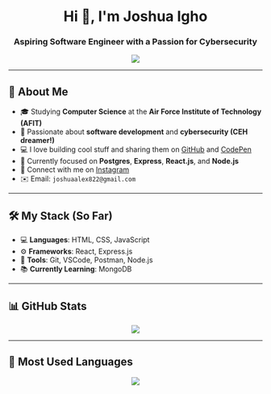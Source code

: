 <h1 align="center">Hi 👋, I'm Joshua Igho</h1>
<h3 align="center">Aspiring Software Engineer with a Passion for Cybersecurity</h3>

<p align="center">
  <img src="https://readme-typing-svg.demolab.com/?lines=Computer+Science+Student+at+AFIT;Future+CEH+Candidate;Learning+&+Building+Daily;Love+for+Web+and+Security&font=Fira+Code&center=true&width=440&height=45&color=00F9FF&vCenter=true" />
</p>

---

## 🚀 About Me

- 🎓 Studying **Computer Science** at the **Air Force Institute of Technology (AFIT)**
- 🧠 Passionate about **software development** and **cybersecurity (CEH dreamer!)**
- 💻 I love building cool stuff and sharing them on [GitHub](https://github.com/JoshuaIgho) and [CodePen](https://codepen.io/your-work)
- 🌱 Currently focused on **Postgres**, **Express**, **React.js**, and **Node.js**
- 📸 Connect with me on [Instagram](https://www.instagram.com/warrii___/)
- ✉️ Email: `joshuaalex822@gmail.com`

---

## 🛠️ My Stack (So Far)

- 💻 **Languages**: HTML, CSS, JavaScript
- ⚙️ **Frameworks**: React, Express.js
- 🧰 **Tools**: Git, VSCode, Postman, Node.js
- 📚 **Currently Learning**: MongoDB

---

## 📊 GitHub Stats

<p align="center">
  <img src="https://github-readme-stats.vercel.app/api?username=JoshuaIgho&show_icons=true&theme=radical" />
</p>

---

## 🧪 Most Used Languages
<p align="center">
  <img src="https://github-readme-stats.vercel.app/api/top-langs/?username=JoshuaIgho&layout=compact&theme=radical" />
</p>
